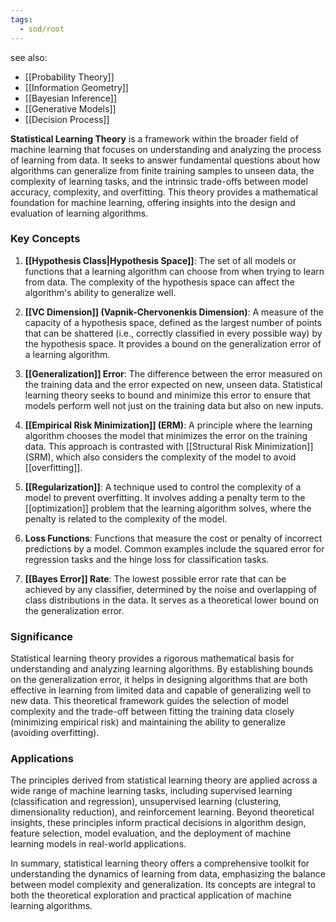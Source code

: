 ```yaml
---
tags:
  - sod/root
---
```


see also:
- [[Probability Theory]]
- [[Information Geometry]]
- [[Bayesian Inference]]
- [[Generative Models]]
- [[Decision Process]]

**Statistical Learning Theory** is a framework within the broader field of machine learning that focuses on understanding and analyzing the process of learning from data. It seeks to answer fundamental questions about how algorithms can generalize from finite training samples to unseen data, the complexity of learning tasks, and the intrinsic trade-offs between model accuracy, complexity, and overfitting. This theory provides a mathematical foundation for machine learning, offering insights into the design and evaluation of learning algorithms.

### Key Concepts

1. **[[Hypothesis Class|Hypothesis Space]]**: The set of all models or functions that a learning algorithm can choose from when trying to learn from data. The complexity of the hypothesis space can affect the algorithm's ability to generalize well.

2. **[[VC Dimension]] (Vapnik-Chervonenkis Dimension)**: A measure of the capacity of a hypothesis space, defined as the largest number of points that can be shattered (i.e., correctly classified in every possible way) by the hypothesis space. It provides a bound on the generalization error of a learning algorithm.

3. **[[Generalization]] Error**: The difference between the error measured on the training data and the error expected on new, unseen data. Statistical learning theory seeks to bound and minimize this error to ensure that models perform well not just on the training data but also on new inputs.

4. **[[Empirical Risk Minimization]] (ERM)**: A principle where the learning algorithm chooses the model that minimizes the error on the training data. This approach is contrasted with [[Structural Risk Minimization]] (SRM), which also considers the complexity of the model to avoid [[overfitting]].

5. **[[Regularization]]**: A technique used to control the complexity of a model to prevent overfitting. It involves adding a penalty term to the [[optimization]] problem that the learning algorithm solves, where the penalty is related to the complexity of the model.

6. **Loss Functions**: Functions that measure the cost or penalty of incorrect predictions by a model. Common examples include the squared error for regression tasks and the hinge loss for classification tasks.

7. **[[Bayes Error]] Rate**: The lowest possible error rate that can be achieved by any classifier, determined by the noise and overlapping of class distributions in the data. It serves as a theoretical lower bound on the generalization error.

### Significance

Statistical learning theory provides a rigorous mathematical basis for understanding and analyzing learning algorithms. By establishing bounds on the generalization error, it helps in designing algorithms that are both effective in learning from limited data and capable of generalizing well to new data. This theoretical framework guides the selection of model complexity and the trade-off between fitting the training data closely (minimizing empirical risk) and maintaining the ability to generalize (avoiding overfitting).

### Applications

The principles derived from statistical learning theory are applied across a wide range of machine learning tasks, including supervised learning (classification and regression), unsupervised learning (clustering, dimensionality reduction), and reinforcement learning. Beyond theoretical insights, these principles inform practical decisions in algorithm design, feature selection, model evaluation, and the deployment of machine learning models in real-world applications.

In summary, statistical learning theory offers a comprehensive toolkit for understanding the dynamics of learning from data, emphasizing the balance between model complexity and generalization. Its concepts are integral to both the theoretical exploration and practical application of machine learning algorithms.